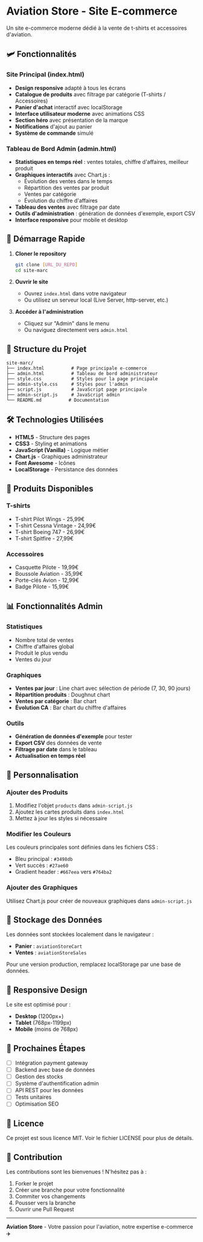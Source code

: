 # Aviation Store - Site E-commerce

Un site e-commerce moderne dédié à la vente de t-shirts et accessoires d'aviation.

## 🛩️ Fonctionnalités

### Site Principal (index.html)
- **Design responsive** adapté à tous les écrans
- **Catalogue de produits** avec filtrage par catégorie (T-shirts / Accessoires)
- **Panier d'achat** interactif avec localStorage
- **Interface utilisateur moderne** avec animations CSS
- **Section héro** avec présentation de la marque
- **Notifications** d'ajout au panier
- **Système de commande** simulé

### Tableau de Bord Admin (admin.html)
- **Statistiques en temps réel** : ventes totales, chiffre d'affaires, meilleur produit
- **Graphiques interactifs** avec Chart.js :
  - Évolution des ventes dans le temps
  - Répartition des ventes par produit
  - Ventes par catégorie
  - Évolution du chiffre d'affaires
- **Tableau des ventes** avec filtrage par date
- **Outils d'administration** : génération de données d'exemple, export CSV
- **Interface responsive** pour mobile et desktop

## 🚀 Démarrage Rapide

1. **Cloner le repository**
   ```bash
   git clone [URL_DU_REPO]
   cd site-marc
   ```

2. **Ouvrir le site**
   - Ouvrez `index.html` dans votre navigateur
   - Ou utilisez un serveur local (Live Server, http-server, etc.)

3. **Accéder à l'administration**
   - Cliquez sur "Admin" dans le menu
   - Ou naviguez directement vers `admin.html`

## 📁 Structure du Projet

```
site-marc/
├── index.html          # Page principale e-commerce
├── admin.html          # Tableau de bord administrateur
├── style.css           # Styles pour la page principale
├── admin-style.css     # Styles pour l'admin
├── script.js           # JavaScript page principale
├── admin-script.js     # JavaScript admin
└── README.md          # Documentation
```

## 🛠️ Technologies Utilisées

- **HTML5** - Structure des pages
- **CSS3** - Styling et animations
- **JavaScript (Vanilla)** - Logique métier
- **Chart.js** - Graphiques administrateur
- **Font Awesome** - Icônes
- **LocalStorage** - Persistance des données

## 🎨 Produits Disponibles

### T-shirts
- T-shirt Pilot Wings - 25,99€
- T-shirt Cessna Vintage - 24,99€
- T-shirt Boeing 747 - 26,99€
- T-shirt Spitfire - 27,99€

### Accessoires
- Casquette Pilote - 19,99€
- Boussole Aviation - 35,99€
- Porte-clés Avion - 12,99€
- Badge Pilote - 15,99€

## 📊 Fonctionnalités Admin

### Statistiques
- Nombre total de ventes
- Chiffre d'affaires global
- Produit le plus vendu
- Ventes du jour

### Graphiques
- **Ventes par jour** : Line chart avec sélection de période (7, 30, 90 jours)
- **Répartition produits** : Doughnut chart
- **Ventes par catégorie** : Bar chart
- **Évolution CA** : Bar chart du chiffre d'affaires

### Outils
- **Génération de données d'exemple** pour tester
- **Export CSV** des données de vente
- **Filtrage par date** dans le tableau
- **Actualisation en temps réel**

## 🔧 Personnalisation

### Ajouter des Produits
1. Modifiez l'objet `products` dans `admin-script.js`
2. Ajoutez les cartes produits dans `index.html`
3. Mettez à jour les styles si nécessaire

### Modifier les Couleurs
Les couleurs principales sont définies dans les fichiers CSS :
- Bleu principal : `#3498db`
- Vert succès : `#27ae60`
- Gradient header : `#667eea` vers `#764ba2`

### Ajouter des Graphiques
Utilisez Chart.js pour créer de nouveaux graphiques dans `admin-script.js`

## 💾 Stockage des Données

Les données sont stockées localement dans le navigateur :
- **Panier** : `aviationStoreCart`
- **Ventes** : `aviationStoreSales`

Pour une version production, remplacez localStorage par une base de données.

## 📱 Responsive Design

Le site est optimisé pour :
- **Desktop** (1200px+)
- **Tablet** (768px-1199px)
- **Mobile** (moins de 768px)

## 🎯 Prochaines Étapes

- [ ] Intégration payment gateway
- [ ] Backend avec base de données
- [ ] Gestion des stocks
- [ ] Système d'authentification admin
- [ ] API REST pour les données
- [ ] Tests unitaires
- [ ] Optimisation SEO

## 📄 Licence

Ce projet est sous licence MIT. Voir le fichier LICENSE pour plus de détails.

## 🤝 Contribution

Les contributions sont les bienvenues ! N'hésitez pas à :
1. Forker le projet
2. Créer une branche pour votre fonctionnalité
3. Commiter vos changements
4. Pousser vers la branche
5. Ouvrir une Pull Request

---

**Aviation Store** - Votre passion pour l'aviation, notre expertise e-commerce ✈️
